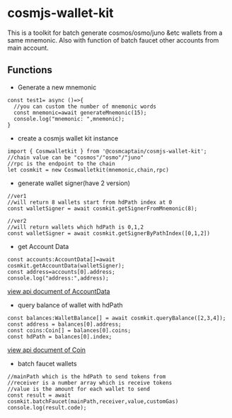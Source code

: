# cosmjs-wallet-kit

This is a toolkit for batch generate cosmos/osmo/juno &etc wallets from a same mnemonic.
Also with function of batch faucet other accounts from main account.

## Functions

- Generate a new mnemonic

```
const test1= async ()=>{
  //you can custom the number of mnemonic words
  const mnemonic=await generateMnemonic(15);
  console.log("mnemonic: ",mnemonic);
}
```

- create a cosmjs wallet kit instance

```
import { Cosmwalletkit } from '@cosmcaptain/cosmjs-wallet-kit';
//chain value can be "cosmos"/"osmo"/"juno"
//rpc is the endpoint to the chain
let cosmkit = new Cosmwalletkit(mnemonic,chain,rpc)
```

- generate wallet signer(have 2 version)

```
//ver1
//will return 8 wallets start from hdPath index at 0
const walletSigner = await cosmkit.getSignerFromMnemonic(8);

//ver2
//will return wallets which hdPath is 0,1,2
const walletSigner = await cosmkit.getSignerByPathIndex([0,1,2])
```

- get Account Data

```
const accounts:AccountData[]=await cosmkit.getAccountData(walletSigner);
const address=accounts[0].address;
console.log("address:",address);
```

[view api document of AccountData](https://cosmos.github.io/cosmjs/latest/proto-signing/interfaces/AccountData.html)

- query balance of wallet with hdPath

```
const balances:WalletBalance[] = await cosmkit.queryBalance([2,3,4]);
const address = balances[0].address;
const coins:Coin[] = balances[0].coins;
const hdPath = balances[0].index;
```

[view api document of Coin](https://cosmos.github.io/cosmjs/latest/proto-signing/interfaces/Coin.html)

- batch faucet wallets

```
//mainPath which is the hdPath to send tokens from
//receiver is a number array which is receive tokens
//value is the amount for each wallet to send
const result = await cosmkit.batchFaucet(mainPath,receiver,value,customGas)
console.log(result.code);
```